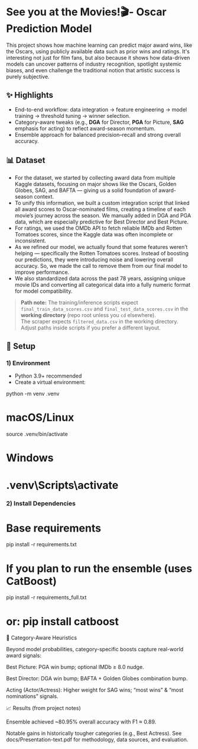 # See you at the Movies!🎬- Oscar Prediction Model
This project shows how machine learning can predict major award wins, like the Oscars, using publicly available data such as prior wins and ratings. It's interesting not just for film fans, but also because it shows how data-driven models can uncover patterns of industry recognition, spotlight systemic biases, and even challenge the traditional notion that artistic success is purely subjective.


## ✨ Highlights
- End-to-end workflow: data integration → feature engineering → model training → threshold tuning → winner selection.
- Category-aware tweaks (e.g., **DGA** for Director, **PGA** for Picture, **SAG** emphasis for acting) to reflect award-season momentum.
- Ensemble approach for balanced precision–recall and strong overall accuracy.

## 📊 Dataset
- For the dataset, we started by collecting award data from multiple Kaggle datasets, focusing on major shows like the Oscars, Golden Globes, SAG, and BAFTA — giving us a solid foundation of award-season context. 
- To unify this information, we built a custom integration script that linked all award scores to Oscar-nominated films, creating a timeline of each movie’s journey across the season. We manually added in DGA and PGA data, which are especially predictive for Best Director and Best Picture.
- For ratings, we used the OMDb API to fetch reliable IMDb and Rotten Tomatoes scores, since the Kaggle data was often incomplete or inconsistent.
- As we refined our model, we actually found that some features weren’t helping — specifically the Rotten Tomatoes scores. Instead of boosting our predictions, they were introducing noise and lowering overall accuracy. So, we made the call to remove them from our final model to improve performance.
- We also standardized data across the past 78 years, assigning unique movie IDs and converting all categorical data into a fully numeric format for model compatibility.


> **Path note:** The training/inference scripts expect `final_train_data_scores.csv` and `final_test_data_scores.csv` in the **working directory** (repo root unless you `cd` elsewhere).  
> The scraper expects `filtered_data.csv` in the working directory.  
> Adjust paths inside scripts if you prefer a different layout.

## 🔧 Setup

### 1) Environment
- Python 3.9+ recommended
- Create a virtual environment:

python -m venv .venv
# macOS/Linux
source .venv/bin/activate
# Windows
# .venv\Scripts\activate


### 2) Install Dependencies
# Base requirements
pip install -r requirements.txt

# If you plan to run the ensemble (uses CatBoost)
pip install -r requirements_full.txt
# or: pip install catboost
🧪 Category-Aware Heuristics

Beyond model probabilities, category-specific boosts capture real-world award signals:

Best Picture: PGA win bump; optional IMDb ≥ 8.0 nudge.

Best Director: DGA win bump; BAFTA + Golden Globes combination bump.

Acting (Actor/Actress): Higher weight for SAG wins; “most wins” & “most nominations” signals.

📈 Results (from project notes)

Ensemble achieved ~80.95% overall accuracy with F1 ≈ 0.89.

Notable gains in historically tougher categories (e.g., Best Actress).
See docs/Presentation-text.pdf for methodology, data sources, and evaluation.
